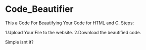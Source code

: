 # Code_Beautifier


This a Code For Beautifying Your Code for HTML and C.
Steps:

1.Upload Your File to the website.
2.Download the beautified code.

Simple isnt it?
